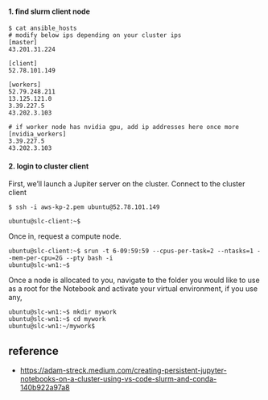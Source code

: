 
#### 1. find slurm client node #### 
```
$ cat ansible_hosts
# modify below ips depending on your cluster ips
[master]
43.201.31.224

[client]
52.78.101.149

[workers]
52.79.248.211
13.125.121.0
3.39.227.5
43.202.3.103

# if worker node has nvidia gpu, add ip addresses here once more
[nvidia_workers]
3.39.227.5
43.202.3.103
```

#### 2. login to cluster client ####
First, we’ll launch a Jupiter server on the cluster. Connect to the cluster client
```
$ ssh -i aws-kp-2.pem ubuntu@52.78.101.149

ubuntu@slc-client:~$
```
Once in, request a compute node.
```
ubuntu@slc-client:~$ srun -t 6-09:59:59 --cpus-per-task=2 --ntasks=1 --mem-per-cpu=2G --pty bash -i
ubuntu@slc-wn1:~$
```

Once a node is allocated to you, navigate to the folder you would like to use as a root for the Notebook and activate your virtual environment, if you use any,
```
ubuntu@slc-wn1:~$ mkdir mywork
ubuntu@slc-wn1:~$ cd mywork
ubuntu@slc-wn1:~/mywork$
```

## reference ##

* https://adam-streck.medium.com/creating-persistent-jupyter-notebooks-on-a-cluster-using-vs-code-slurm-and-conda-140b922a97a8
